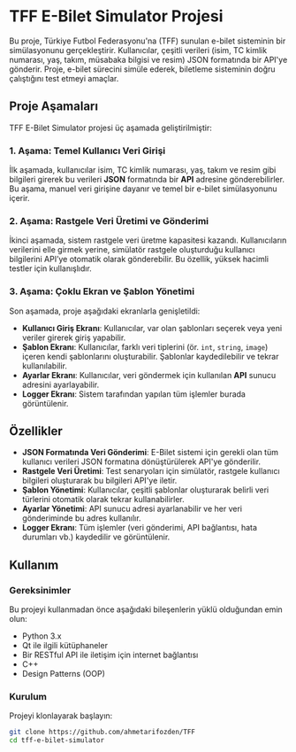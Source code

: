 # TFF E-Bilet Simulator Projesi

Bu proje, Türkiye Futbol Federasyonu'na (TFF) sunulan e-bilet sisteminin bir simülasyonunu gerçekleştirir. Kullanıcılar, çeşitli verileri (isim, TC kimlik numarası, yaş, takım, müsabaka bilgisi ve resim) JSON formatında bir API'ye gönderir. Proje, e-bilet sürecini simüle ederek, biletleme sisteminin doğru çalıştığını test etmeyi amaçlar.

## Proje Aşamaları

TFF E-Bilet Simulator projesi üç aşamada geliştirilmiştir:

### 1. Aşama: Temel Kullanıcı Veri Girişi
İlk aşamada, kullanıcılar isim, TC kimlik numarası, yaş, takım ve resim gibi bilgileri girerek bu verileri **JSON** formatında bir **API** adresine gönderebilirler. Bu aşama, manuel veri girişine dayanır ve temel bir e-bilet simülasyonunu içerir.

### 2. Aşama: Rastgele Veri Üretimi ve Gönderimi
İkinci aşamada, sistem rastgele veri üretme kapasitesi kazandı. Kullanıcıların verilerini elle girmek yerine, simülatör rastgele oluşturduğu kullanıcı bilgilerini API’ye otomatik olarak gönderebilir. Bu özellik, yüksek hacimli testler için kullanışlıdır.

### 3. Aşama: Çoklu Ekran ve Şablon Yönetimi
Son aşamada, proje aşağıdaki ekranlarla genişletildi:
- **Kullanıcı Giriş Ekranı**: Kullanıcılar, var olan şablonları seçerek veya yeni veriler girerek giriş yapabilir.
- **Şablon Ekranı**: Kullanıcılar, farklı veri tiplerini (ör. `int`, `string`, `image`) içeren kendi şablonlarını oluşturabilir. Şablonlar kaydedilebilir ve tekrar kullanılabilir.
- **Ayarlar Ekranı**: Kullanıcılar, veri göndermek için kullanılan **API** sunucu adresini ayarlayabilir.
- **Logger Ekranı**: Sistem tarafından yapılan tüm işlemler burada görüntülenir.

## Özellikler

- **JSON Formatında Veri Gönderimi**: E-Bilet sistemi için gerekli olan tüm kullanıcı verileri JSON formatına dönüştürülerek API'ye gönderilir.
- **Rastgele Veri Üretimi**: Test senaryoları için simülatör, rastgele kullanıcı bilgileri oluşturarak bu bilgileri API'ye iletir.
- **Şablon Yönetimi**: Kullanıcılar, çeşitli şablonlar oluşturarak belirli veri türlerini otomatik olarak tekrar kullanabilirler.
- **Ayarlar Yönetimi**: API sunucu adresi ayarlanabilir ve her veri gönderiminde bu adres kullanılır.
- **Logger Ekranı**: Tüm işlemler (veri gönderimi, API bağlantısı, hata durumları vb.) kaydedilir ve görüntülenir.

## Kullanım

### Gereksinimler
Bu projeyi kullanmadan önce aşağıdaki bileşenlerin yüklü olduğundan emin olun:
- Python 3.x
- Qt ile ilgili kütüphaneler
- Bir RESTful API ile iletişim için internet bağlantısı
- C++
- Design Patterns (OOP)

### Kurulum

Projeyi klonlayarak başlayın:
```bash
git clone https://github.com/ahmetarifozden/TFF
cd tff-e-bilet-simulator
